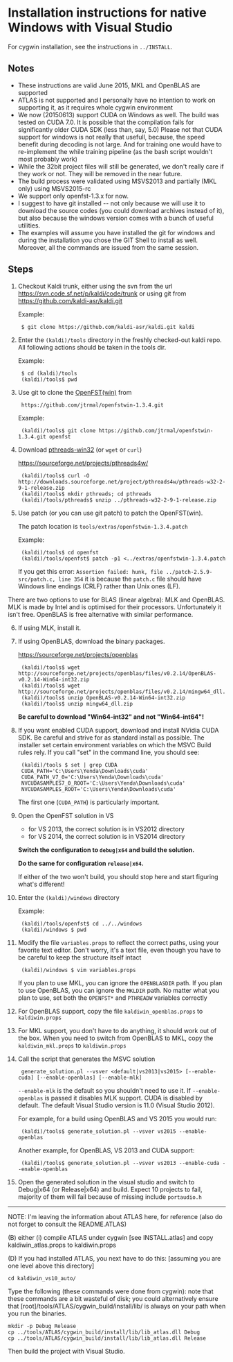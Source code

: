 
# Installation instructions for native Windows with Visual Studio

For cygwin installation, see the instructions in `../INSTALL`.

## Notes

* These instructions are valid June 2015, MKL and OpenBLAS are supported
* ATLAS is not supported and I personally have no intention to work on supporting
  it, as it requires whole cygwin environment
* We now (20150613) support CUDA on Windows as well. The build was
  tested on CUDA 7.0. It is possible that the compilation fails
  for significantly older CUDA SDK (less than, say, 5.0)
  Please not that CUDA support for windows is not really that usefull,
  because, the speed benefit during decoding is not large. And for training
  one would have to re-implement the while training pipeline (as the
  bash script wouldn't most probably work)
* While the 32bit project files will still be generated, we don't really
  care if they work or not. They will be removed in the near future.
* The build process were validated using MSVS2013 and partially (MKL only) using MSVS2015-rc
* We support only openfst-1.3.x for now.
* I suggest to have git installed -- not only because we will
  use it to download the source codes (you could download archives
  instead of it), but also because the windows version comes
  with a bunch of useful utilities.
* The examples will assume you have installed the git for windows
  and during the installation you chose the GIT Shell to install as well.
  Moreover, all the commands are issued from the same session.

## Steps

1. Checkout Kaldi trunk, either using the svn from the url https://svn.code.sf.net/p/kaldi/code/trunk
   or using git from https://github.com/kaldi-asr/kaldi.git

   Example:
   
        $ git clone https://github.com/kaldi-asr/kaldi.git kaldi

2. Enter the `(kaldi)/tools` directory in the freshly
   checked-out kaldi repo. All following actions should
   be taken in the tools dir.

   Example:
   
        $ cd (kaldi)/tools
        (kaldi)/tools$ pwd

3. Use git to clone the [OpenFST(win)](https://github.com/jtrmal/openfstwin-1.3.4) from
       
        https://github.com/jtrmal/openfstwin-1.3.4.git

   Example:
   
        (kaldi)/tools$ git clone https://github.com/jtrmal/openfstwin-1.3.4.git openfst

4. Download [pthreads-win32](https://sourceforge.net/projects/pthreads4w/) (or `wget` or `curl`)

   https://sourceforge.net/projects/pthreads4w/

        (kaldi)/tools$ curl -O http://downloads.sourceforge.net/project/pthreads4w/pthreads-w32-2-9-1-release.zip
        (kaldi)/tools$ mkdir pthreads; cd pthreads
        (kaldi)/tools/pthreads$ unzip ../pthreads-w32-2-9-1-release.zip

5. Use patch (or you can use git patch) to patch the OpenFST(win).

   The patch location is `tools/extras/openfstwin-1.3.4.patch`

   Example:
   
        (kaldi)/tools$ cd openfst
        (kaldi)/tools/openfst$ patch -p1 <../extras/openfstwin-1.3.4.patch

   If you get this error: `Assertion failed: hunk, file ../patch-2.5.9-src/patch.c, line 354`
   it is because the `patch.c` file should have Windows line endings (CRLF) rather than Unix ones (LF).
   
There are two options to use for BLAS (linear algebra): MLK and OpenBLAS. MLK is made by Intel and is optimised
for their processors. Unfortunately it isn't free. OpenBLAS is free alternative with similar performance.

6. If using MLK, install it.

7. If using OpenBLAS, download the binary packages.

   https://sourceforge.net/projects/openblas

        (kaldi)/tools$ wget http://sourceforge.net/projects/openblas/files/v0.2.14/OpenBLAS-v0.2.14-Win64-int32.zip
        (kaldi)/tools$ wget http://sourceforge.net/projects/openblas/files/v0.2.14/mingw64_dll.zip
        (kaldi)/tools$ unzip OpenBLAS-v0.2.14-Win64-int32.zip
        (kaldi)/tools$ unzip mingw64_dll.zip

   **Be careful to download "Win64-int32" and not "Win64-int64"!**

8. If you want enabled CUDA support, download and install NVidia CUDA SDK.
   Be careful and strive for as standard install as possible. The installer
   set certain environment variables on which the MSVC Build rules rely.
   If you call "set" in the command line, you should see:

        (kaldi)/tools $ set | grep CUDA
        CUDA_PATH='C:\Users\Yenda\Downloads\cuda'
        CUDA_PATH_V7_0='C:\Users\Yenda\Downloads\cuda'
        NVCUDASAMPLES7_0_ROOT='C:\Users\Yenda\Downloads\cuda'
        NVCUDASAMPLES_ROOT='C:\Users\Yenda\Downloads\cuda'

   The first one (`CUDA_PATH`) is particularly important.

9. Open the OpenFST solution in VS

   * for VS 2013, the correct solution is in VS2012 directory
   * for VS 2014, the correct solution is in VS2014 directory

   **Switch the configuration to `debug|x64` and build the solution.**

   **Do the same for configuration `release|x64`.**

   If either of the two won't build, you should stop here and start figuring what's different!

10. Enter the `(kaldi)/windows` directory

    Example:
    
         (kaldi)/tools/openfst$ cd ../../windows
         (kaldi)/windows $ pwd

11. Modify the file `variables.props` to reflect
    the correct paths, using your favorite text editor.
    Don't worry, it's a text file, even though you have to be
    careful to keep the structure itself intact

         (kaldi)/windows $ vim variables.props

    If you plan to use MKL, you can ignore the `OPENBLASDIR` path.
    If you plan to use OpenBLAS, you can ignore the `MKLDIR` path.
    No matter what you plan to use, set both the `OPENFST*` and `PTHREADW`
    variables correctly

12. For OpenBLAS support, copy the file `kaldiwin_openblas.props` to `kaldiwin.props`
13. For MKL support, you don't have to do anything, it should work out of the box.
    When you need to switch from OpenBLAS to MKL, copy the `kaldiwin_mkl.props`
    to `kaldiwin.props`

14. Call the script that generates the MSVC solution

         generate_solution.pl --vsver <default|vs2013|vs2015> [--enable-cuda] [--enable-openblas] [--enable-mlk]

    `--enable-mlk` is the default so you shouldn't need to use it. If `--enable-openblas` is passed it disables MLK support.
    CUDA is disabled by default. The default Visual Studio version is 11.0 (Visual Studio 2012).

    For example, for a build using OpenBLAS and VS 2015 you would run:

         (kaldi)/tools$ generate_solution.pl --vsver vs2015 --enable-openblas

    Another example, for OpenBLAS, VS 2013 and CUDA support:

         (kaldi)/tools$ generate_solution.pl --vsver vs2013 --enable-cuda --enable-openblas

15. Open the generated solution in the visual studio and switch to Debug|x64 (or Release|x64) and build.
   Expect 10 projects to fail, majority of them will fail because of missing include `portaudio.h`

------
NOTE: I'm leaving the information about ATLAS here, for reference (also do not forget to consult the README.ATLAS)

(B) either
   (i) compile ATLAS under cygwin [see INSTALL.atlas] and copy
  kaldiwin_atlas.props  to kaldiwin.props

(D)
If you had installed ATLAS, you next have to do this:
[assuming you are one level above this directory]

    cd kaldiwin_vs10_auto/

Type the following (these commands were done from cygwin): note that these
commands are a bit wasteful of disk; you could alternatively ensure that
[root]/tools/ATLAS/cygwin_build/install/lib/ is always on your path when you
run the binaries.

    mkdir -p Debug Release
    cp ../tools/ATLAS/cygwin_build/install/lib/lib_atlas.dll Debug
    cp ../tools/ATLAS/cygwin_build/install/lib/lib_atlas.dll Release

Then build the project with Visual Studio.
